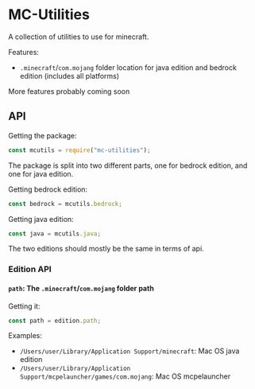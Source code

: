 # MC-Utilities

A collection of utilities to use for minecraft.

Features:

-   `.minecraft`/`com.mojang` folder location for java edition and bedrock edition (includes all platforms)

More features probably coming soon

## API

Getting the package:

```js
const mcutils = require("mc-utilities");
```

The package is split into two different parts, one for bedrock edition, and one for java edition.

Getting bedrock edition:

```js
const bedrock = mcutils.bedrock;
```

Getting java edition:

```js
const java = mcutils.java;
```

The two editions should mostly be the same in terms of api.

### Edition API

#### `path`: The `.minecraft`/`com.mojang` folder path

Getting it:

```js
const path = edition.path;
```

Examples:

-   `/Users/user/Library/Application Support/minecraft`: Mac OS java edition
-   `/Users/user/Library/Application Support/mcpelauncher/games/com.mojang`: Mac OS mcpelauncher
